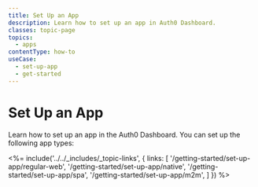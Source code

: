 ```yaml
---
title: Set Up an App
description: Learn how to set up an app in Auth0 Dashboard. 
classes: topic-page
topics:
  - apps
contentType: how-to
useCase:
  - set-up-app
  - get-started
---
```

# Set Up an App

Learn how to set up an app in the Auth0 Dashboard. You can set up the following app types: 

<%= include('../../_includes/_topic-links', { links: [
  '/getting-started/set-up-app/regular-web',
  '/getting-started/set-up-app/native',
  '/getting-started/set-up-app/spa',
  '/getting-started/set-up-app/m2m',
] }) %>
